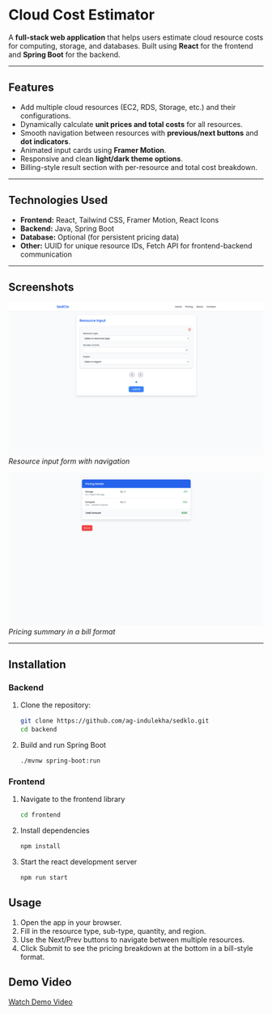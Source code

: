 # Cloud Cost Estimator

A **full-stack web application** that helps users estimate cloud resource costs for computing, storage, and databases. Built using **React** for the frontend and **Spring Boot** for the backend.

---

## Features

- Add multiple cloud resources (EC2, RDS, Storage, etc.) and their configurations.
- Dynamically calculate **unit prices and total costs** for all resources.
- Smooth navigation between resources with **previous/next buttons** and **dot indicators**.
- Animated input cards using **Framer Motion**.
- Responsive and clean **light/dark theme options**.
- Billing-style result section with per-resource and total cost breakdown.

---

## Technologies Used

- **Frontend:** React, Tailwind CSS, Framer Motion, React Icons
- **Backend:** Java, Spring Boot
- **Database:** Optional (for persistent pricing data)
- **Other:** UUID for unique resource IDs, Fetch API for frontend-backend communication

---

## Screenshots

![Form Input](screenshots/inputForm.png)  
*Resource input form with navigation*  

![Result Section](screenshots/result.png)  
*Pricing summary in a bill format*

---

## Installation

### Backend
1. Clone the repository:
   ```bash
   git clone https://github.com/ag-indulekha/sedklo.git
   cd backend
2. Build and run Spring Boot
   ```bash
   ./mvnw spring-boot:run
### Frontend
1. Navigate to the frontend library
   ```bash
   cd frontend
2. Install dependencies
   ```bash
   npm install
3. Start the react development server
   ```bash
   npm run start

## Usage
1. Open the app in your browser.
2. Fill in the resource type, sub-type, quantity, and region.
3. Use the Next/Prev buttons to navigate between multiple resources.
4. Click Submit to see the pricing breakdown at the bottom in a bill-style format.

## Demo Video 
[Watch Demo Video](demo-video/demo-video.webm)

